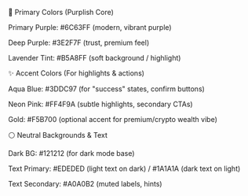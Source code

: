 🎨 Primary Colors (Purplish Core)

Primary Purple: #6C63FF (modern, vibrant purple)

Deep Purple: #3E2F7F (trust, premium feel)

Lavender Tint: #B5A8FF (soft background / highlight)

✨ Accent Colors (For highlights & actions)

Aqua Blue: #3DDC97 (for "success" states, confirm buttons)

Neon Pink: #FF4F9A (subtle highlights, secondary CTAs)

Gold: #F5B700 (optional accent for premium/crypto wealth vibe)

⚪ Neutral Backgrounds & Text

Dark BG: #121212 (for dark mode base)


Text Primary: #EDEDED (light text on dark) / #1A1A1A (dark text on light)

Text Secondary: #A0A0B2 (muted labels, hints)
